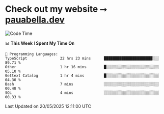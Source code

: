 # Check out my website ⭢ [pauabella.dev](https://pauabella.dev)

<!--START_SECTION:waka-->
![Code Time](http://img.shields.io/badge/Code%20Time-4%2C446%20hrs%2022%20mins-blue)

📊 **This Week I Spent My Time On** 

```text
💬 Programming Languages: 
TypeScript               22 hrs 23 mins      ██████████████████████░░░   89.71 % 
Other                    1 hr 16 mins        █░░░░░░░░░░░░░░░░░░░░░░░░   05.10 % 
Gettext Catalog          1 hr 4 mins         █░░░░░░░░░░░░░░░░░░░░░░░░   04.30 % 
Bash                     7 mins              ░░░░░░░░░░░░░░░░░░░░░░░░░   00.48 % 
SQL                      4 mins              ░░░░░░░░░░░░░░░░░░░░░░░░░   00.33 % 
```


 Last Updated on 20/05/2025 12:11:00 UTC
<!--END_SECTION:waka-->
